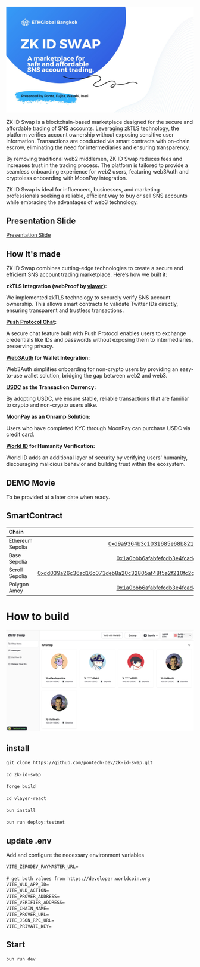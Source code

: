 ![ZK ID Swap](images/ZK-ID-SWAP.jpg)

ZK ID Swap is a blockchain-based marketplace designed for the secure and affordable trading of SNS accounts. Leveraging zkTLS technology, the platform verifies account ownership without exposing sensitive user information. Transactions are conducted via smart contracts with on-chain escrow, eliminating the need for intermediaries and ensuring transparency.

By removing traditional web2 middlemen, ZK ID Swap reduces fees and increases trust in the trading process. The platform is tailored to provide a seamless onboarding experience for web2 users, featuring web3Auth and cryptoless onboarding with MoonPay integration.

ZK ID Swap is ideal for influencers, businesses, and marketing professionals seeking a reliable, efficient way to buy or sell SNS accounts while embracing the advantages of web3 technology.


## Presentation Slide

[Presentation Slide](https://www.canva.com/design/DAGWnn3UXZs/0ul4tJ67Kogoa9mzJH9gkw/view?utm_content=DAGWnn3UXZs&utm_campaign=designshare&utm_medium=link&utm_source=editor)


## How It's made

ZK ID Swap combines cutting-edge technologies to create a secure and efficient SNS account trading marketplace. Here’s how we built it:

**zkTLS Integration (webProof by [vlayer](https://www.vlayer.xyz/)):**

We implemented zkTLS technology to securely verify SNS account ownership. This allows smart contracts to validate Twitter IDs directly, ensuring transparent and trustless transactions.

**[Push Protocol Chat](https://push.org/):**

A secure chat feature built with Push Protocol enables users to exchange credentials like IDs and passwords without exposing them to intermediaries, preserving privacy.

**[Web3Auth](https://web3auth.io/) for Wallet Integration:**

Web3Auth simplifies onboarding for non-crypto users by providing an easy-to-use wallet solution, bridging the gap between web2 and web3.

**[USDC](https://www.circle.com/usdc) as the Transaction Currency:**

By adopting USDC, we ensure stable, reliable transactions that are familiar to crypto and non-crypto users alike.

**[MoonPay](https://www.moonpay.com/) as an Onramp Solution:**

Users who have completed KYC through MoonPay can purchase USDC via credit card.

**[World ID](https://ja-jp.world.org/world-id) for Humanity Verification:**

World ID adds an additional layer of security by verifying users' humanity, discouraging malicious behavior and building trust within the ecosystem.


## DEMO Movie

To be provided at a later date when ready.

## SmartContract

| Chain                   | Prover Contract                                                                                                             | ZkVerifiedEscrow Contract                                                                                                       |
| :----------------------- | --------------------------------------------------------------------------------------------------------------------------: | -----------------------------------------------------------------------------------------------------------------------: |
| Ethereum Sepolia         | [0xd9a9364b3c1031685e68b821ceeb48ebc86685a0](https://eth-sepolia.blockscout.com/address/0xD9A9364B3c1031685e68b821cEEB48eBc86685a0) | [0x9c450d72fecd4700e7a08d7ce0c60541a7aa6bd9](https://eth-sepolia.blockscout.com/address/0x9c450d72fecd4700e7a08d7ce0c60541a7aa6bd9)                         |
| Base Sepolia           | [0x1a0bbb6afabfefcdb3e4fcad452aba1380bd890c](https://base-sepolia.blockscout.com/address/0x1a0bbb6afabfefcdb3e4fcad452aba1380bd890c) | [0x5420a342f6b74c75b67d2fcc4a2b8691c7627433](https://base-sepolia.blockscout.com/address/0x5420a342f6b74c75b67d2fcc4a2b8691c7627433)                         |
| Scroll Sepolia        | [0xdd039a26c36ad16c071deb8a20c32805af48f5a2f210fc2c7476508f0bf2446b](https://sepolia.scrollscan.com/tx/0xdd039a26c36ad16c071deb8a20c32805af48f5a2f210fc2c7476508f0bf2446b) | [0xExampleVerifierRootStock](https://explorer.testnet.rootstock.io/address/0xExampleVerifierRootStock)                 |
| Polygon Amoy            | [0x1a0bbb6afabfefcdb3e4fcad452aba1380bd890c](https://amoy.polygonscan.com/address/0x1a0bbb6afabfefcdb3e4fcad452aba1380bd890c) | [0x5420a342f6b74c75b67d2fcc4a2b8691c7627433](https://amoy.polygonscan.com/address/0x1a0bbb6afabfefcdb3e4fcad452aba1380bd890c)                           |

# How to build

![PRODUCT IMAGE](images/PRODUCT-IMAGE.png)

## install

```
git clone https://github.com/pontech-dev/zk-id-swap.git

cd zk-id-swap

forge build

cd vlayer-react

bun install

bun run deploy:testnet
```

## update .env

Add and configure the necessary environment variables

```
VITE_ZERODEV_PAYMASTER_URL=

# get both values from https://developer.worldcoin.org
VITE_WLD_APP_ID=
VITE_WLD_ACTION=
VITE_PROVER_ADDRESS=
VITE_VERIFIER_ADDRESS=
VITE_CHAIN_NAME=
VITE_PROVER_URL=
VITE_JSON_RPC_URL=
VITE_PRIVATE_KEY=
```

## Start

```
bun run dev
```
